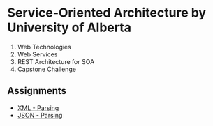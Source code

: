 # Service-Oriented Architecture by University of Alberta
1. Web Technologies
2. Web Services
3. REST Architecture for SOA
4. Capstone Challenge


## Assignments
* [XML - Parsing](https://github.com/AhmedAtya74/XML-Parsing)
* [JSON - Parsing](https://github.com/AhmedAtya74/JSON-Parsing)


